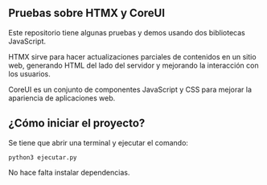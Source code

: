 ## Pruebas sobre HTMX y CoreUI

Este repositorio tiene algunas pruebas y demos usando dos
bibliotecas JavaScript.

HTMX sirve para hacer actualizaciones parciales de
contenidos en un sitio web, generando HTML del lado del
servidor y mejorando la interacción con los usuarios.

CoreUI es un conjunto de componentes JavaScript y CSS para
mejorar la apariencia de aplicaciones web.

## ¿Cómo iniciar el proyecto?

Se tiene que abrir una terminal y ejecutar el comando:

```
python3 ejecutar.py
```

No hace falta instalar dependencias.
